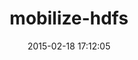 ---
layout: post
title:  "mobilize-hdfs"
repo:   "DeNA/mobilize-hdfs"
date:   2015-02-18 17:12:05
gemurl: http://github.com/DeNA/mobilize-hdfs
---